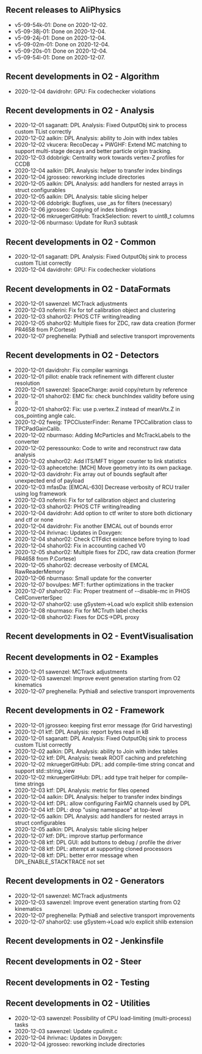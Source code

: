 ## Recent releases to AliPhysics
- v5-09-54k-01: Done on 2020-12-02.
- v5-09-38j-01: Done on 2020-12-04.
- v5-09-24j-01: Done on 2020-12-04.
- v5-09-02m-01: Done on 2020-12-04.
- v5-09-20s-01: Done on 2020-12-04.
- v5-09-54l-01: Done on 2020-12-07.
## Recent developments in O2 - Algorithm
- 2020-12-04 davidrohr: GPU: Fix codechecker violations
## Recent developments in O2 - Analysis
- 2020-12-01 saganatt: DPL Analysis: Fixed OutputObj sink to process custom TList correctly
- 2020-12-02 aalkin: DPL Analysis: ability to Join with index tables
- 2020-12-02 vkucera: RecoDecay + PWGHF: Extend MC matching to support multi-stage decays and better particle origin tracking.
- 2020-12-03 ddobrigk: Centrality work towards vertex-Z profiles for CCDB
- 2020-12-04 aalkin: DPL Analysis: helper to transfer index bindings
- 2020-12-04 jgrosseo: reworking include directories
- 2020-12-05 aalkin: DPL Analysis: add handlers for nested arrays in struct configurables
- 2020-12-05 aalkin: DPL Analysis: table slicing helper
- 2020-12-06 ddobrigk: Bugfixes, use _as for filters (necessary)
- 2020-12-06 jgrosseo: Copying of index bindings
- 2020-12-06 mkruegerGitHub: TrackSelection: revert to uint8_t columns
- 2020-12-06 nburmaso: Update for Run3 subtask
## Recent developments in O2 - Common
- 2020-12-01 saganatt: DPL Analysis: Fixed OutputObj sink to process custom TList correctly
- 2020-12-04 davidrohr: GPU: Fix codechecker violations
## Recent developments in O2 - DataFormats
- 2020-12-01 sawenzel: MCTrack adjustments
- 2020-12-03 noferini: Fix for tof calibration object and clustering
- 2020-12-03 shahor02: PHOS CTF writing/reading
- 2020-12-05 shahor02: Multiple fixes for ZDC, raw data creation (former PR4658 from P.Cortese)
- 2020-12-07 preghenella: Pythia8 and selective transport improvements
## Recent developments in O2 - Detectors
- 2020-12-01 davidrohr: Fix compiler warnings
- 2020-12-01 pillot: enable track refinement with different cluster resolution
- 2020-12-01 sawenzel: SpaceCharge: avoid copy/return by reference
- 2020-12-01 shahor02: EMC fix: check bunchIndex validity before using it
- 2020-12-01 shahor02: Fix: use p.vertex.Z instead of meanVtx.Z in cos_pointing angle calc.
- 2020-12-02 fweig: TPCClusterFinder: Rename TPCCalibration class to TPCPadGainCalib.
- 2020-12-02 nburmaso: Adding McParticles and McTrackLabels to the converter
- 2020-12-02 peressounko: Code to write and reconstruct raw data analysis
- 2020-12-02 shahor02: Add ITS/MFT trigger counter to link statistics
- 2020-12-03 aphecetche: [MCH] Move geometry into its own package.
- 2020-12-03 davidrohr: Fix array out of bounds segfault after unexpected end of payload
- 2020-12-03 mfasDa: [EMCAL-630] Decrease verbosity of RCU trailer using log framework
- 2020-12-03 noferini: Fix for tof calibration object and clustering
- 2020-12-03 shahor02: PHOS CTF writing/reading
- 2020-12-04 davidrohr: Add option to ctf writer to store both dictionary and ctf or none
- 2020-12-04 davidrohr: Fix another EMCAL out of bounds error
- 2020-12-04 ihrivnac: Updates in Doxygen:
- 2020-12-04 shahor02: Check CTFdict existence before trying to load
- 2020-12-04 shahor02: Fix in accounting cached V0
- 2020-12-05 shahor02: Multiple fixes for ZDC, raw data creation (former PR4658 from P.Cortese)
- 2020-12-05 shahor02: decrease verbosity of EMCAL RawReaderMemory
- 2020-12-06 nburmaso: Small update for the converter
- 2020-12-07 bovulpes: MFT: further optimizations in the tracker
- 2020-12-07 shahor02: Fix: Proper treatment of --disable-mc in PHOS CellConverterSpec
- 2020-12-07 shahor02: use gSystem->Load w/o explicit shlib extension
- 2020-12-08 nburmaso: Fix for MCTruth label checks
- 2020-12-08 shahor02: Fixes for DCS->DPL proxy
## Recent developments in O2 - EventVisualisation
## Recent developments in O2 - Examples
- 2020-12-01 sawenzel: MCTrack adjustments
- 2020-12-03 sawenzel: Improve event generation starting from O2 kinematics
- 2020-12-07 preghenella: Pythia8 and selective transport improvements
## Recent developments in O2 - Framework
- 2020-12-01 jgrosseo: keeping first error message (for Grid harvesting)
- 2020-12-01 ktf: DPL Analysis: report bytes read in kB
- 2020-12-01 saganatt: DPL Analysis: Fixed OutputObj sink to process custom TList correctly
- 2020-12-02 aalkin: DPL Analysis: ability to Join with index tables
- 2020-12-02 ktf: DPL Analysis: tweak ROOT caching and prefetching
- 2020-12-02 mkruegerGitHub: DPL: add compile-time string concat and support std::string_view
- 2020-12-02 mkruegerGitHub: DPL: add type trait helper for compile-time strings
- 2020-12-03 ktf: DPL Analysis: metric for files opened
- 2020-12-04 aalkin: DPL Analysis: helper to transfer index bindings
- 2020-12-04 ktf: DPL: allow configuring FairMQ channels used by DPL
- 2020-12-04 ktf: DPL: drop "using namespace" at top-level
- 2020-12-05 aalkin: DPL Analysis: add handlers for nested arrays in struct configurables
- 2020-12-05 aalkin: DPL Analysis: table slicing helper
- 2020-12-07 ktf: DPL: improve startup performance
- 2020-12-08 ktf: DPL GUI: add buttons to debug / profile the driver
- 2020-12-08 ktf: DPL: attempt at supporting cloned processors
- 2020-12-08 ktf: DPL: better error message when DPL_ENABLE_STACKTRACE not set
## Recent developments in O2 - Generators
- 2020-12-01 sawenzel: MCTrack adjustments
- 2020-12-03 sawenzel: Improve event generation starting from O2 kinematics
- 2020-12-07 preghenella: Pythia8 and selective transport improvements
- 2020-12-07 shahor02: use gSystem->Load w/o explicit shlib extension
## Recent developments in O2 - Jenkinsfile
## Recent developments in O2 - Steer
## Recent developments in O2 - Testing
## Recent developments in O2 - Utilities
- 2020-12-03 sawenzel: Possibility of CPU load-limiting (multi-process) tasks
- 2020-12-03 sawenzel: Update cpulimit.c
- 2020-12-04 ihrivnac: Updates in Doxygen:
- 2020-12-04 jgrosseo: reworking include directories
